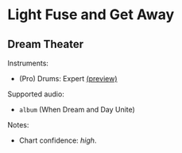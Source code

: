 # Light Fuse and Get Away

## Dream Theater

Instruments:

  * (Pro) Drums: Expert
    [(preview)](http://pages.cs.wisc.edu/~tolly/customs/?artist=dream-theater&title=light-fuse-and-get-away)

Supported audio:

  * `album` (When Dream and Day Unite)

Notes:

  * Chart confidence: *high*.

